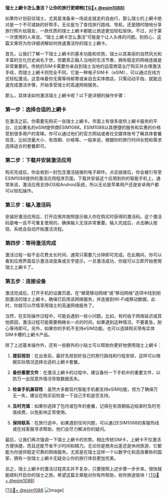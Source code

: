 **瑞士上網卡怎么激活？让你的旅行更顺畅[[TG💪+ @esim1088](https://t.me/s/esim1088)]**

如果你计划前往瑞士，尤其是准备来一场说走就走的自由行，那么瑞士的上網卡绝对是一个不可或缺的好帮手。无论是为了查找旅行路线、导航，还是随时随地分享旅行照片给朋友，一款优质的瑞士上網卡都能让旅途更加轻松愉快。不过，对于第一次使用的人来说，“瑞士上網卡怎么激活”可能是个让人头疼的问题。别担心，这篇文章将为你详细讲解如何快速激活你的瑞士上網卡。

首先，让我们了解一下瑞士上網卡的基本功能和优势。瑞士以其美丽的自然风光和丰富的文化历史闻名于世，但要真正融入当地的生活节奏，拥有稳定的网络连接是非常重要的。传统的SIM卡需要你亲自到瑞士当地的运营商营业厅购买并办理激活手续，而瑞士上網卡则完全不同，它是一种电子SIM卡（eSIM），可以通过在线方式轻松激活。这意味着你无需等待邮寄或亲自去实体商店，只需动动手指，就能迅速完成激活步骤，开始享受瑞士的高速网络服务。

那么，具体该如何激活瑞士上網卡呢？以下是详细的操作步骤：

### 第一步：选择合适的上網卡

在激活之前，你需要先购买一张瑞士上網卡。市面上有很多提供上網卡服务的平台，比如著名的eSIM提供商ESIM1088。ESIM1088以其便捷的服务和实惠的价格受到很多用户的青睐。你可以通过他们的官方网站或者社交媒体账号了解具体套餐信息，比如流量大小、有效期、价格等。一般来说，根据你的旅行时间长短和需求选择适合的套餐即可。

### 第二步：下载并安装激活应用

购买完成后，你会收到一封包含激活链接的电子邮件。点击链接后，你会被引导至ESIM1088提供的激活应用程序页面。下载并安装这个应用到你的智能手机上。通常来说，激活应用支持iOS和Android系统，所以无论是苹果用户还是安卓用户都可以轻松操作。

### 第三步：输入激活码

安装好激活应用后，打开应用并按照提示输入你在购买时获得的激活码。这个激活码是唯一且不可重复使用的，确保输入无误非常重要。输入完成后，点击确认按钮，系统会自动开始激活流程。

### 第四步：等待激活完成

激活过程一般不会花费太长时间，通常只需要几分钟即可完成。在此期间，你可以看到应用界面显示激活进度条或文字提示。一旦激活成功，你就可以立即开始使用瑞士上網卡了。

### 第五步：连接设备

激活完成后，打开手机的设置页面，在“蜂窝移动网络”或“移动网络”选项中找到刚刚激活的瑞士上網卡。确保已启用该网络服务，并连接到Wi-Fi或移动数据。此时，你就可以尽情享用瑞士的高速网络服务了。

当然，在实际操作过程中，可能会遇到一些小问题。比如，有时由于网络延迟或其他原因，激活过程可能需要稍微长一点的时间。如果遇到这种情况，不要着急，耐心等待即可。另外，如果你的手机不支持eSIM功能，也可以选择购买带有实体SIM卡槽的上網卡产品。

除了上述基本操作外，还有一些额外的小贴士可以帮助你更好地使用瑞士上網卡：

1. **提前规划**：在出发前，最好先规划好自己的旅行路线和行程安排，这样可以根据实际情况选择合适的上網卡套餐。
   
2. **备份重要文件**：在激活上網卡的过程中，建议备份一下手机中的重要文件，以防万一出现意外情况导致数据丢失。

3. **检查手机兼容性**：虽然大多数现代智能手机都支持eSIM功能，但为了确保万无一失，建议在购买前检查一下自己手机是否支持。

4. **及时充值**：如果你选择了包月或包年的套餐，记得在有效期临近结束时及时充值续费，以免影响正常使用。

5. **保持联系**：在旅行途中，如果遇到任何问题，可以通过ESIM1088的客服热线或在线客服寻求帮助，他们会尽力解决你的疑问。

最后，让我们再次强调一下瑞士上網卡的优势。相比传统SIM卡，上網卡不仅激活方便快捷，而且还能节省不少时间和精力。无论你是商务出差还是休闲旅游，它都能为你提供稳定可靠的网络服务。尤其是在瑞士这样一个以数字化和高效著称的国家，拥有一张瑞士上網卡无疑会让你的旅行体验更加完美。

总之，瑞士上網卡的激活过程其实并不复杂，只要按照上述步骤一步步来，很快就能顺利开启你的瑞士之旅。希望这篇文章能对你有所帮助，祝你旅途愉快！[[TG💪+ @esim1088](https://t.me/s/esim1088)]

[[TG💪+ @esim1088](https://t.me/s/esim1088) ![Image](https://i.postimg.cc/4NQfJmqS/Snipaste-2025-05-13-00-14-12.png)]
